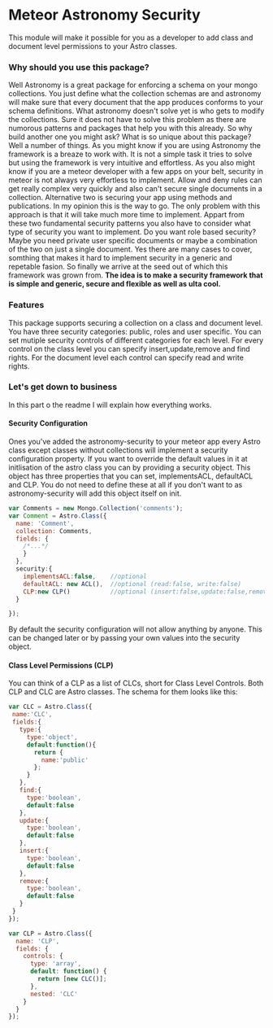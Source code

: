 # Meteor Astronomy Security

This module will make it possible for you as a developer to add class and document level
permissions to your Astro classes. 

### Why should you use this package?
Well Astronomy is a great package for enforcing a schema on your mongo collections. You just define what the 
collection schemas are and astronomy will make sure that every document that the app produces conforms to your schema 
definitions. What astronomy doesn't solve yet is who gets to modify the collections.
Sure it does not have to solve this problem as there are numorous patterns and packages that help you with this already.
So why build another one you might ask? What is so unique about this package?
Well a number of things. As you might know if you are using Astronomy the framework is a breaze to work with. It is not a simple 
task it tries to solve but using the framework is very intuitive and effortless. As you also might know if you are a meteor developer with a few apps on your belt, security in meteor is not always very effortless to implement. Allow and deny rules can get really complex very quickly and also can't secure single documents in a collection. Alternative two is securing your app using methods and publications. In my opinion this is the way to go. The only problem with this approach is that it will take much more time to implement. Appart from these two fundamental security patterns you also have to consider what type of security you want to implement. Do you want role based security? Maybe you need private user specific documents or maybe a combination of the two on just a single document. Yes there are many cases to cover, somthing that makes it hard to implement security in a generic and repetable fasion. So finally we arrive at the seed out of which this framework was grown from. <b>The idea is to make a security framework that is simple and generic, secure and flexible as well as ulta cool.</b>

### Features
This package supports securing a collection on a class and document level. You have three security categories: public, roles and user specific. You can set mutiple security controls of different categories for each level. For every control on the class level you can specify insert,update,remove and find rights. For the document level each control can specify read and write rights.

### Let's get down to business

In this part o the readme I will explain how everything works.

#### Security Configuration
Ones you've added the astronomy-security to your meteor app every Astro class except classes without collections will implement a security configuration property. If you want to override the default values in it at initlisation of the astro class you can by providing a security object. This object has three properties that you can set, implementsACL, defaultACL and CLP. You do not need to define these at all if you don't want to as astronomy-security will add this object itself on init. 

```javascript
var Comments = new Mongo.Collection('comments');
var Comment = Astro.Class({
  name: 'Comment',
  collection: Comments,
  fields: {
    /*...*/
    }
  },
  security:{
    implementsACL:false,    //optional
    defaultACL: new ACL(),  //optional (read:false, write:false)
    CLP:new CLP()           //optional (insert:false,update:false,remove:false,find:false)
  }

});
```
By default the security configuration will not allow anything by anyone. This can be changed later or by passing your own values into the security object.

#### Class Level Permissions (CLP)
You can think of a CLP as a list of CLCs, short for Class Level Controls. Both CLP and CLC are Astro classes. The schema for them looks like this:
```javascript
var CLC = Astro.Class({
 name:'CLC',
 fields:{
   type:{
     type:'object',
     default:function(){
       return {
         name:'public'
       };
     }
   },
   find:{
     type:'boolean',
     default:false
   },
   update:{
     type:'boolean',
     default:false
   },
   insert:{
     type:'boolean',
     default:false
   },
   remove:{
     type:'boolean',
     default:false
   }
 }
});

var CLP = Astro.Class({
  name: 'CLP',
  fields: {
    controls: {
      type: 'array',
      default: function() {
        return [new CLC()];
      },
      nested: 'CLC'
    }
  }
});

```

